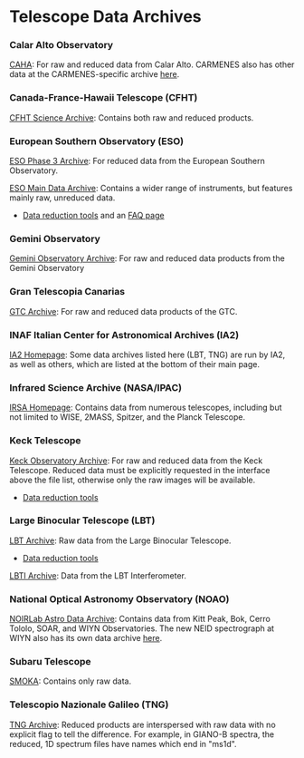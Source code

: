 
# Telescope Data Archives
### Calar Alto Observatory
[CAHA](http://caha.sdc.cab.inta-csic.es/calto/jsp/searchform.jsp): For raw and reduced data from Calar Alto. CARMENES also has other data at the CARMENES-specific archive [here](http://carmenes.cab.inta-csic.es/gto/welcome.action).

### Canada-France-Hawaii Telescope (CFHT)
[CFHT Science Archive](https://www.cadc-ccda.hia-iha.nrc-cnrc.gc.ca/en/cfht/): Contains both raw and reduced products.

### European Southern Observatory (ESO)
[ESO Phase 3 Archive](http://archive.eso.org/wdb/wdb/adp/phase3_main/form): For reduced data from the European Southern Observatory.

[ESO Main Data Archive](http://archive.eso.org/eso/eso_archive_main.html): Contains a wider range of instruments, but features mainly raw, unreduced data.
- [Data reduction tools](https://www.eso.org/sci/software/pipelines/) and an [FAQ page](https://www.eso.org/sci/data-processing/faq.html)

### Gemini Observatory
[Gemini Observatory Archive](https://archive.gemini.edu/searchform/): For raw and reduced data products from the Gemini Observatory

### Gran Telescopia Canarias
[GTC Archive](http://gtc.sdc.cab.inta-csic.es/gtc/index.jsp): For raw and reduced data products of the GTC.

### INAF Italian Center for Astronomical Archives (IA2)
[IA2 Homepage](https://www.ia2.inaf.it/): Some data archives listed here (LBT, TNG) are run by IA2, as well as others, which are listed at the bottom of their main page.

### Infrared Science Archive (NASA/IPAC)
[IRSA Homepage](https://irsa.ipac.caltech.edu/frontpage/): Contains data from numerous telescopes, including but not limited to WISE, 2MASS, Spitzer, and the Planck Telescope.

### Keck Telescope
[Keck Observatory Archive](https://koa.ipac.caltech.edu/cgi-bin/KOA/nph-KOAlogin): For raw and reduced data from the Keck Telescope. Reduced data must be explicitly requested in the interface above the file list, otherwise only the raw images will be available.
- [Data reduction tools](https://www2.keck.hawaii.edu/koa/public/drp.html)

### Large Binocular Telescope (LBT)
[LBT Archive](http://tuc-archiveweb.tucson.lbto.org/): Raw data from the Large Binocular Telescope.
- [Data reduction tools](https://sites.google.com/a/lbto.org/science-operations/pipeline)

[LBTI Archive](https://lbti.ipac.caltech.edu/): Data from the LBT Interferometer.

### National Optical Astronomy Observatory (NOAO)
[NOIRLab Astro Data Archive](https://astroarchive.noirlab.edu/): Contains data from Kitt Peak, Bok, Cerro Tololo, SOAR, and WIYN Observatories. The new NEID spectrograph at WIYN also has its own data archive [here](https://neid.ipac.caltech.edu/search.php).

### Subaru Telescope
[SMOKA](https://smoka.nao.ac.jp/): Contains only raw data.

### Telescopio Nazionale Galileo (TNG)
[TNG Archive](http://archives.ia2.inaf.it/tng/): Reduced products are interspersed with raw data with no explicit flag to tell the difference. For example, in GIANO-B spectra, the reduced, 1D spectrum files have names which end in "ms1d".
